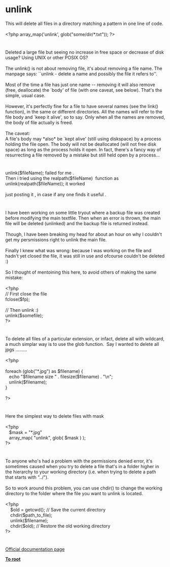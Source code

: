 # unlink




<div class="phpcode"><span class="html">
This will delete all files in a directory matching a pattern in one line of code.
<br>
<br><span class="default">&lt;?php array_map</span><span class="keyword">(</span><span class="string">&apos;unlink&apos;</span><span class="keyword">, </span><span class="default">glob</span><span class="keyword">(</span><span class="string">&quot;some/dir/*.txt&quot;</span><span class="keyword">)); </span><span class="default">?&gt;</span>
</span>
</div>
  

#


<div class="phpcode"><span class="html">
Deleted a large file but seeing no increase in free space or decrease of disk usage? Using UNIX or other POSIX OS?<br><br>The unlink() is not about removing file, it&apos;s about removing a file name. The manpage says: ``unlink - delete a name and possibly the file it refers to&apos;&apos;.<br><br>Most of the time a file has just one name -- removing it will also remove (free, deallocate) the `body&apos; of file (with one caveat, see below). That&apos;s the simple, usual case.<br><br>However, it&apos;s perfectly fine for a file to have several names (see the link() function), in the same or different directories. All the names will refer to the file body and `keep it alive&apos;, so to say. Only when all the names are removed, the body of file actually is freed.<br><br>The caveat:<br>A file&apos;s body may *also* be `kept alive&apos; (still using diskspace) by a process holding the file open. The body will not be deallocated (will not free disk space) as long as the process holds it open. In fact, there&apos;s a fancy way of resurrecting a file removed by a mistake but still held open by a process...</span>
</div>
  

#


<div class="phpcode"><span class="html">
unlink($fileName); failed for me .<br>Then i tried using the realpath($fileName)&#xA0; function as <br>unlink(realpath($fileName)); it worked <br><br>just posting it , in case if any one finds it useful .</span>
</div>
  

#


<div class="phpcode"><span class="html">
I have been working on some little tryout where a backup file was created before modifying the main textfile. Then when an error is thrown, the main file will be deleted (unlinked) and the backup file is returned instead.<br><br>Though, I have been breaking my head for about an hour on why I couldn&apos;t get my persmissions right to unlink the main file.<br><br>Finally I knew what was wrong: because I was working on the file and hadn&apos;t yet closed the file, it was still in use and ofcourse couldn&apos;t be deleted :)<br><br>So I thought of mentoining this here, to avoid others of making the same mistake:<br><br><span class="default">&lt;?php<br></span><span class="comment">// First close the file<br></span><span class="default">fclose</span><span class="keyword">(</span><span class="default">$fp</span><span class="keyword">);<br><br></span><span class="comment">// Then unlink :)<br></span><span class="default">unlink</span><span class="keyword">(</span><span class="default">$somefile</span><span class="keyword">);<br></span><span class="default">?&gt;</span>
</span>
</div>
  

#


<div class="phpcode"><span class="html">
To delete all files of a particular extension, or infact, delete all with wildcard, a much simplar way is to use the glob function.&#xA0; Say I wanted to delete all jpgs .........<br><br><span class="default">&lt;?php<br><br></span><span class="keyword">foreach (</span><span class="default">glob</span><span class="keyword">(</span><span class="string">&quot;*.jpg&quot;</span><span class="keyword">) as </span><span class="default">$filename</span><span class="keyword">) {<br>&#xA0;&#xA0; echo </span><span class="string">&quot;</span><span class="default">$filename</span><span class="string"> size &quot; </span><span class="keyword">. </span><span class="default">filesize</span><span class="keyword">(</span><span class="default">$filename</span><span class="keyword">) . </span><span class="string">&quot;\n&quot;</span><span class="keyword">;<br>&#xA0;&#xA0; </span><span class="default">unlink</span><span class="keyword">(</span><span class="default">$filename</span><span class="keyword">);<br>}<br><br></span><span class="default">?&gt;</span>
</span>
</div>
  

#


<div class="phpcode"><span class="html">
Here the simplest way to delete files with mask<br><br><span class="default">&lt;?php<br>&#xA0;&#xA0; $mask </span><span class="keyword">= </span><span class="string">&quot;*.jpg&quot;<br>&#xA0;&#xA0; </span><span class="default">array_map</span><span class="keyword">( </span><span class="string">&quot;unlink&quot;</span><span class="keyword">, </span><span class="default">glob</span><span class="keyword">( </span><span class="default">$mask </span><span class="keyword">) );<br></span><span class="default">?&gt;</span>
</span>
</div>
  

#


<div class="phpcode"><span class="html">
To anyone who&apos;s had a problem with the permissions denied error, it&apos;s sometimes caused when you try to delete a file that&apos;s in a folder higher in the hierarchy to your working directory (i.e. when trying to delete a path that starts with &quot;../&quot;).<br><br>So to work around this problem, you can use chdir() to change the working directory to the folder where the file you want to unlink is located.<br><br><span class="default">&lt;?php<br>&#xA0; &#xA0; $old </span><span class="keyword">= </span><span class="default">getcwd</span><span class="keyword">(); </span><span class="comment">// Save the current directory<br>&#xA0; &#xA0; </span><span class="default">chdir</span><span class="keyword">(</span><span class="default">$path_to_file</span><span class="keyword">);<br>&#xA0; &#xA0; </span><span class="default">unlink</span><span class="keyword">(</span><span class="default">$filename</span><span class="keyword">);<br>&#xA0; &#xA0; </span><span class="default">chdir</span><span class="keyword">(</span><span class="default">$old</span><span class="keyword">); </span><span class="comment">// Restore the old working directory&#xA0; &#xA0; <br></span><span class="default">?&gt;</span>
</span>
</div>
  

#

[Official documentation page](https://www.php.net/manual/en/function.unlink.php)

**[To root](/README.md)**